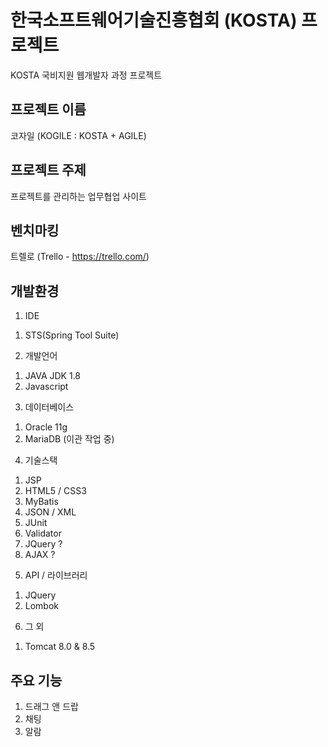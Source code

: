 # 한국소프트웨어기술진흥협회 (KOSTA) 프로젝트
KOSTA 국비지원 웹개발자 과정 프로젝트

## 프로젝트 이름
코자일 (KOGILE : KOSTA + AGILE)

## 프로젝트 주제
프로젝트를 관리하는 업무협업 사이트

## 벤치마킹
트렐로 (Trello - https://trello.com/)

## 개발환경
1. IDE
  1) STS(Spring Tool Suite)
2. 개발언어
  1) JAVA JDK 1.8
  2) Javascript
3. 데이터베이스
  1) Oracle 11g
  2) MariaDB (이관 작업 중)
4. 기술스택
  1) JSP
  2) HTML5 / CSS3
  3) MyBatis
  4) JSON / XML
  5) JUnit
  6) Validator
  7) JQuery ?
  8) AJAX ?
5. API / 라이브러리
  1) JQuery
  2) Lombok
6. 그 외
  1) Tomcat 8.0 & 8.5

## 주요 기능
1. 드래그 앤 드랍
2. 채팅
3. 알람
